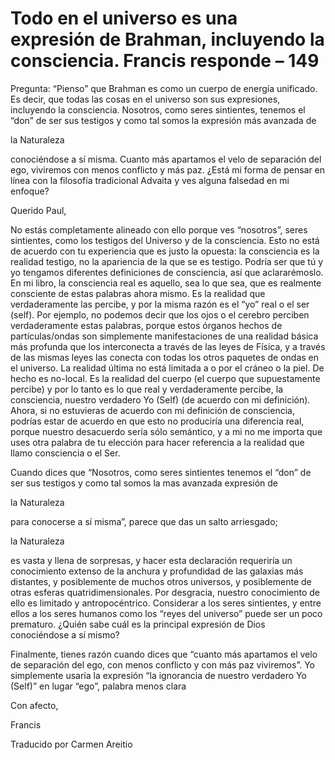 # Todo en el universo es una expresión de Brahman, incluyendo la consciencia.  Francis responde – 149

Pregunta: “Pienso” que Brahman es como un cuerpo de energía unificado. Es decir, que todas las cosas en el universo son sus expresiones, incluyendo la consciencia. Nosotros, como seres sintientes, tenemos el “don” de ser sus testigos y como tal somos la expresión más avanzada de 

la Naturaleza

 conociéndose a sí misma. Cuanto más apartamos el velo de separación del ego, viviremos con menos conflicto y más paz. ¿Está mi forma de pensar en línea con la filosofía tradicional Advaita y ves alguna falsedad en mi enfoque?

Querido Paul,

No estás completamente alineado con ello porque ves “nosotros”, seres sintientes, como los testigos del Universo y de la consciencia. Esto no está de acuerdo con tu experiencia que es justo la opuesta: la consciencia es la realidad testigo, no la apariencia de la que se es testigo. Podría ser que tú y yo tengamos diferentes definiciones de consciencia, así que aclararémoslo. En mi libro, la consciencia real es aquello, sea lo que sea, que es realmente consciente de estas palabras ahora mismo. Es la realidad que verdaderamente las percibe, y por la misma razón es el “yo” real o el ser (self). Por ejemplo, no podemos decir que los ojos o el cerebro perciben verdaderamente estas palabras, porque estos órganos hechos de partículas/ondas son simplemente manifestaciones de una realidad básica más profunda que los interconecta a través de las leyes de Física, y a través de las mismas leyes las conecta con todas los otros paquetes de ondas en el universo. La realidad última no está limitada a o por el cráneo o la piel. De hecho es no-local. Es la realidad del cuerpo (el cuerpo que supuestamente percibe) y por lo tanto es lo que real y verdaderamente percibe, la consciencia, nuestro verdadero Yo (Self) (de acuerdo con mi definición). Ahora, si no estuvieras de acuerdo con mi definición de consciencia, podrías estar de acuerdo en que esto no produciría una diferencia real, porque nuestro desacuerdo sería sólo semántico, y a mi no me importa que uses otra palabra de tu elección para hacer referencia a la realidad que llamo consciencia o el Ser.

Cuando dices que “Nosotros, como seres sintientes tenemos el “don” de ser sus testigos y como tal somos la mas avanzada expresión de 

la Naturaleza

 para conocerse a sí misma”, parece que das un salto arriesgado; 

la Naturaleza

 es vasta y llena de sorpresas, y hacer esta declaración requeriría un conocimiento extenso de la anchura y profundidad de las galaxias más distantes, y posiblemente de muchos otros universos, y posiblemente de otras esferas quatridimensionales. Por desgracia, nuestro conocimiento de ello es limitado y antropocéntrico. Considerar a los seres sintientes, y entre ellos a los seres humanos como los “reyes del universo” puede ser un poco prematuro. ¿Quién sabe cuál es la principal expresión de Dios conociéndose a sí mismo?

Finalmente, tienes razón cuando dices que “cuanto más apartamos el velo de separación del ego, con menos conflicto y con más paz viviremos”. Yo simplemente usaría la expresión “la ignorancia de nuestro verdadero Yo (Self)” en lugar “ego”, palabra menos clara 

Con afecto,

Francis

Traducido por Carmen Areitio

